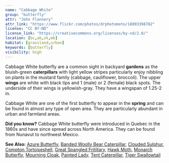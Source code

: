 ```yaml
---
name: "Cabbage White"
group: "butterfly"
attr: "John Flannery"
attr_link: "https://www.flickr.com/photos/drphotomoto/18893398782"
license: "CC BY-ND"
license_link: "https://creativecommons.org/licenses/by-nd/2.0/"
location: [bc,ab,sk,mb]
habitat: [grassland,urban]
keywords: [butterfly]
visibility: high
---
```

Cabbage White butterfly are a common sight in backyard **gardens** as the bluish-green **caterpillars** with light yellow stripes particularly enjoy nibbling on plants in the mustard family (cabbage, cauliflower, broccoli). The upper **wings** are white with black tips and 1 (male) or 2 (female) black spots. The underside of their wings is yellowish-gray. They have a wingspan of 1.25-2 in.

Cabbage White are one of the first butterfly to appear in the **spring** and can be found in almost any type of open area. They are particularly abundant in urban and farmland areas.

**Did you know?** Cabbage White butterfly were introduced in Quebec in the 1860s and have since spread across North America. They can be found from Nunavut to northwest Mexico.

<!-- generated, do not edit -->
**See Also:**
[Azure Butterfly](/insects/azurebut/),
[Banded Woolly Bear Caterpillar](/insects/bandwb/),
[Clouded Sulphur](/insects/cloudsulf/),
[Compton Tortoiseshell](/insects/comptort/),
[Great Spangled Fritillary](/insects/greatfrit/),
[Hawk Moth](/insects/hawkmoth/),
[Monarch Butterfly](/insects/monarch/),
[Mourning Cloak](/insects/mournbut/),
[Painted Lady](/insects/paintbut/),
[Tent Caterpillar](/insects/tentcat/),
[Tiger Swallowtail](/insects/tigerbut/)
